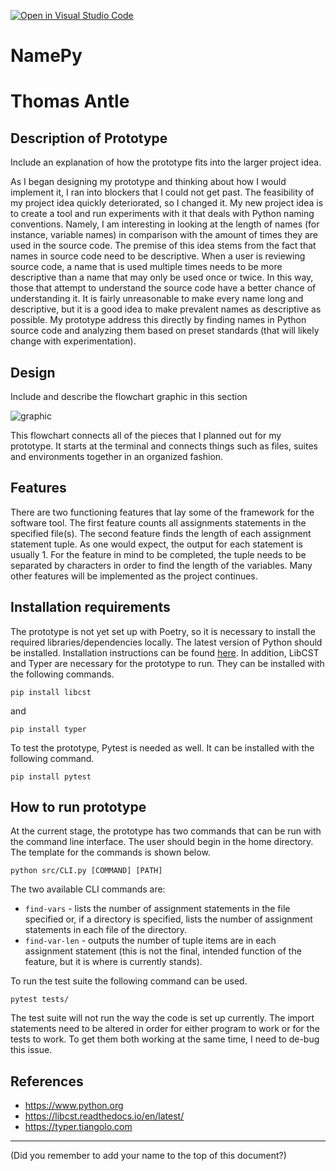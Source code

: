 [![Open in Visual Studio Code](https://classroom.github.com/assets/open-in-vscode-f059dc9a6f8d3a56e377f745f24479a46679e63a5d9fe6f495e02850cd0d8118.svg)](https://classroom.github.com/online_ide?assignment_repo_id=7538300&assignment_repo_type=AssignmentRepo)
# NamePy

# Thomas Antle

## Description of Prototype

Include an explanation of how the prototype fits into the larger project idea.

As I began designing my prototype and thinking about how I would implement it, I ran into blockers that I could not get past. The feasibility of my project idea quickly deteriorated, so I changed it. My new project idea is to create a tool and run experiments with it that deals with Python naming conventions. Namely, I am interesting in looking at the length of names (for instance, variable names) in comparison with the amount of times they are used in the source code. The premise of this idea stems from the fact that names in source code need to be descriptive. When a user is reviewing source code, a name that is used multiple times needs to be more descriptive than a name that may only be used once or twice. In this way, those that attempt to understand the source code have a better chance of understanding it. It is fairly unreasonable to make every name long and descriptive, but it is a good idea to make prevalent names as descriptive as possible. My prototype address this directly by finding names in Python source code and analyzing them based on preset standards (that will likely change with experimentation).

## Design

Include and describe the flowchart graphic in this section

![graphic](prototype-chart.jpg)

This flowchart connects all of the pieces that I planned out for my prototype. It starts at the terminal and connects things such as files, suites and environments together in an organized fashion.

## Features

There are two functioning features that lay some of the framework for the software tool. The first feature counts all assignments statements in the specified file(s). The second feature finds the length of each assignment statement tuple. As one would expect, the output for each statement is usually 1. For the feature in mind to be completed, the tuple needs to be separated by characters in order to find the length of the variables. Many other features will be implemented as the project continues.

## Installation requirements

The prototype is not yet set up with Poetry, so it is necessary to install the required libraries/dependencies locally. The latest version of Python should be installed. Installation instructions can be found [here](https://www.python.org/downloads/). In addition, LibCST and Typer are necessary for the prototype to run. They can be installed with the following commands.

```
pip install libcst
```

and

```
pip install typer
```

To test the prototype, Pytest is needed as well. It can be installed with the following command.

```
pip install pytest
```

## How to run prototype

At the current stage, the prototype has two commands that can be run with the command line interface. The user should begin in the home directory. The template for the commands is shown below.

```
python src/CLI.py [COMMAND] [PATH]
```

The two available CLI commands are:

- `find-vars` - lists the number of assignment statements in the file specified or, if a directory is specified, lists the number of assignment statements in each file of the directory.
- `find-var-len` - outputs the number of tuple items are in each assignment statement (this is not the final, intended function of the feature, but it is where is currently stands).

To run the test suite the following command can be used.

```
pytest tests/
```

The test suite will not run the way the code is set up currently. The import statements need to be altered in order for either program to work or for the tests to work. To get them both working at the same time, I need to de-bug this issue.

## References

- https://www.python.org
- https://libcst.readthedocs.io/en/latest/
- https://typer.tiangolo.com

---
(Did you remember to add your name to the top of this document?)
